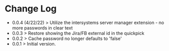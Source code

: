 # Change Log

- 0.0.4 (4/22/22) >
    Utilize the intersystems server manager extension - no more passwords in clear text
- 0.0.3 >
   Restore showing the Jira/FB external id in the quickpick
- 0.0.2 >
    Cache password no longer defaults to 'false'
- 0.0.1 >
    Initial version.